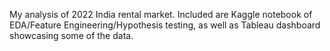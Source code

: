 My analysis of 2022 India rental market.
Included are Kaggle notebook of EDA/Feature Engineering/Hypothesis testing,
as well as Tableau dashboard showcasing some of the data.